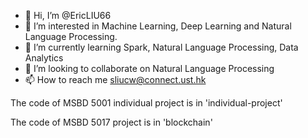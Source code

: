 - 👋 Hi, I’m @EricLIU66
- 👀 I’m interested in Machine Learning, Deep Learning and Natural Language Processing.
- 🌱 I’m currently learning Spark, Natural Language Processing, Data Analytics
- 💞️ I’m looking to collaborate on Natural Language Processing
- 📫 How to reach me sliucw@connect.ust.hk

<!---
EricLIU66/EricLIU66 is a ✨ special ✨ repository because its `README.md` (this file) appears on your GitHub profile.
You can click the Preview link to take a look at your changes.
--->

The code of MSBD 5001 individual project is in 'individual-project'

The code of MSBD 5017 project is in 'blockchain'
